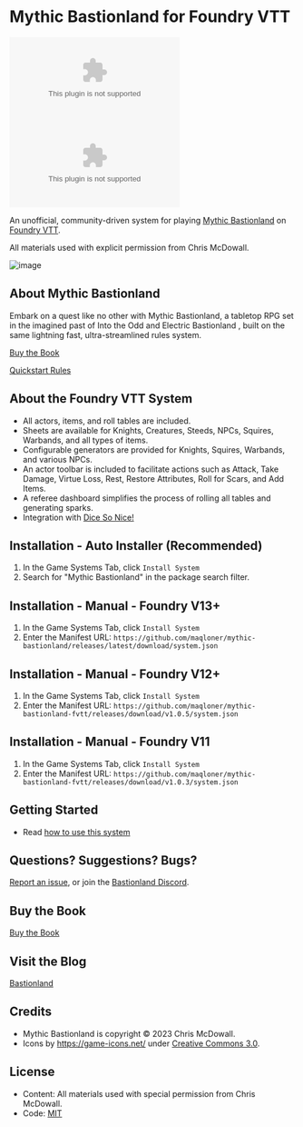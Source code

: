 # Mythic Bastionland for Foundry VTT

![Latest Release Download Count](https://img.shields.io/github/downloads/maqloner/mythic-bastionland/latest/system.zip) ![Total Download Count](https://img.shields.io/github/downloads/maqloner/mythic-bastionland/system.zip)

An unofficial, community-driven system for playing [Mythic Bastionland](https://www.kickstarter.com/projects/bastionland/mythic-bastionland-rpg-before-into-the-odd/) on [Foundry VTT](http://foundryvtt.com/).

All materials used with explicit permission from Chris McDowall.

![image](https://github.com/maqloner/mythic-bastionland/assets/682154/82bec4ee-163d-45be-8d78-c0ccd11a0b8a)

## About Mythic Bastionland

Embark on a quest like no other with Mythic Bastionland, a tabletop RPG set in the imagined past of Into the Odd and Electric Bastionland , built on the same lightning fast, ultra-streamlined rules system. 

[Buy the Book](https://bastionlandpress.com/products/mythic-bastionland-hardback-book-plus-pdf)

[Quickstart Rules](https://chrismcdee.itch.io/mythic-bastionland)

## About the Foundry VTT System
- All actors, items, and roll tables are included.
- Sheets are available for Knights, Creatures, Steeds, NPCs, Squires, Warbands, and all types of items.
- Configurable generators are provided for Knights, Squires, Warbands, and various NPCs.
- An actor toolbar is included to facilitate actions such as Attack, Take Damage, Virtue Loss, Rest, Restore Attributes, Roll for Scars, and Add Items.
- A referee dashboard simplifies the process of rolling all tables and generating sparks.
- Integration with [Dice So Nice!](https://foundryvtt.com/packages/dice-so-nice/)

## Installation - Auto Installer (Recommended)

1. In the Game Systems Tab, click `Install System`
2. Search for "Mythic Bastionland" in the package search filter.

## Installation - Manual - Foundry V13+

1. In the Game Systems Tab, click `Install System`
2. Enter the Manifest URL: `https://github.com/maqloner/mythic-bastionland/releases/latest/download/system.json`

## Installation - Manual - Foundry V12+

1. In the Game Systems Tab, click `Install System`
2. Enter the Manifest URL: `https://github.com/maqloner/mythic-bastionland-fvtt/releases/download/v1.0.5/system.json`
 
## Installation - Manual - Foundry V11

1. In the Game Systems Tab, click `Install System`
2. Enter the Manifest URL: `https://github.com/maqloner/mythic-bastionland-fvtt/releases/download/v1.0.3/system.json`

## Getting Started
- Read [how to use this system](https://github.com/maqloner/mythic-bastionland/blob/main/how-to-use-this-system.md)

## Questions? Suggestions? Bugs?

[Report an issue](https://github.com/maqloner/mythic-bastionland/issues), or join the [Bastionland Discord](https://discord.gg/UJyuP2VTjJ).

## Buy the Book
[Buy the Book](https://bastionlandpress.com/products/mythic-bastionland-hardback-book-plus-pdf)

## Visit the Blog

[Bastionland](https://www.bastionland.com/)

## Credits

- Mythic Bastionland is copyright © 2023 Chris McDowall.
- Icons by https://game-icons.net/ under [Creative Commons 3.0](https://creativecommons.org/licenses/by/3.0/).

## License

- Content: All materials used with special permission from Chris McDowall.
- Code: [MIT](https://en.wikipedia.org/wiki/MIT_License)
